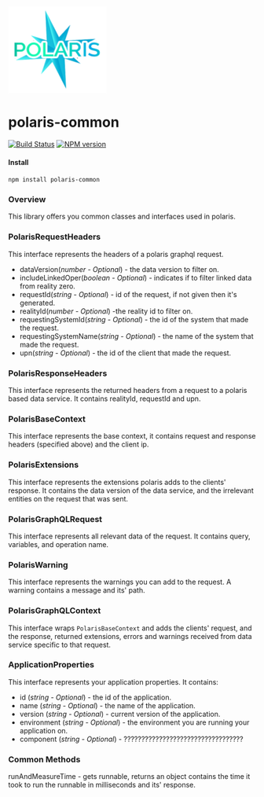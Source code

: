![Small Logo](static/img/polaris-logo.png)

# polaris-common

[![Build Status](https://travis-ci.com/Enigmatis/polaris-common.svg?branch=master)](https://travis-ci.com/Enigmatis/polaris-common)
[![NPM version](https://img.shields.io/npm/v/@enigmatis/polaris-common.svg?style=flat-square)](https://www.npmjs.com/package/@enigmatis/polaris-common)

#### Install

```
npm install polaris-common
```

### Overview

This library offers you common classes and interfaces used in polaris.

### PolarisRequestHeaders

This interface represents the headers of a polaris graphql request.

-   dataVersion(_number - Optional_) - the data version to filter on.
-   includeLinkedOper(_boolean - Optional_) - indicates if to filter linked data from reality zero.
-   requestId(_string - Optional_) - id of the request, if not given then it's generated.
-   realityId(_number - Optional_) -the reality id to filter on.
-   requestingSystemId(_string - Optional_) - the id of the system that made the request.
-   requestingSystemName(_string - Optional_) - the name of the system that made the request.
-   upn(_string - Optional_) - the id of the client that made the request.

### PolarisResponseHeaders

This interface represents the returned headers from a request to a polaris based data service.
It contains realityId, requestId and upn.

### PolarisBaseContext

This interface represents the base context, it contains request and response headers (specified above) and the client ip.

### PolarisExtensions

This interface represents the extensions polaris adds to the clients' response.
It contains the data version of the data service, and the irrelevant entities on the request that was sent.

### PolarisGraphQLRequest

This interface represents all relevant data of the request. It contains query, variables, and operation name.

### PolarisWarning

This interface represents the warnings you can add to the request. A warning contains a message and its' path.

### PolarisGraphQLContext

This interface wraps `PolarisBaseContext` and adds the clients' request, and the response, returned extensions, errors and warnings received from data service specific to that request.

### ApplicationProperties

This interface represents your application properties. It contains:

-   id (_string - Optional_) - the id of the application.
-   name (_string - Optional_) - the name of the application.
-   version (_string - Optional_) - current version of the application.
-   environment (_string - Optional_) - the environment you are running your application on.
-   component (_string - Optional_) - ??????????????????????????????????

### Common Methods

runAndMeasureTime - gets runnable, returns an object contains the time it took to run the runnable in milliseconds and its' response.
